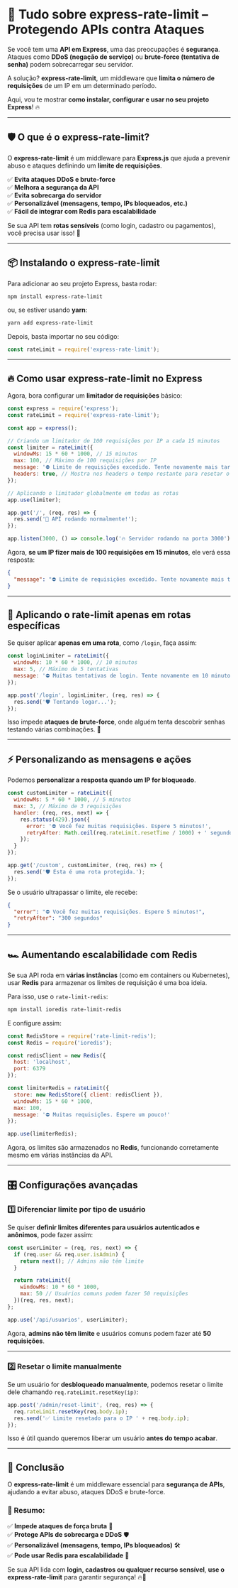 # 🚀 Tudo sobre **express-rate-limit** – Protegendo APIs contra Ataques  

Se você tem uma **API em Express**, uma das preocupações é **segurança**. Ataques como **DDoS (negação de serviço)** ou **brute-force (tentativa de senha)** podem sobrecarregar seu servidor.  

A solução? **express-rate-limit**, um middleware que **limita o número de requisições** de um IP em um determinado período.  

Aqui, vou te mostrar **como instalar, configurar e usar no seu projeto Express**! 🔥  

---

## 🛡️ O que é o **express-rate-limit**?
O **express-rate-limit** é um middleware para **Express.js** que ajuda a prevenir abuso e ataques definindo um **limite de requisições**.  

✅ **Evita ataques DDoS e brute-force**  
✅ **Melhora a segurança da API**  
✅ **Evita sobrecarga do servidor**  
✅ **Personalizável (mensagens, tempo, IPs bloqueados, etc.)**  
✅ **Fácil de integrar com Redis para escalabilidade**  

Se sua API tem **rotas sensíveis** (como login, cadastro ou pagamentos), você precisa usar isso! 🛑  

---

## 📦 Instalando o express-rate-limit
Para adicionar ao seu projeto Express, basta rodar:  

```bash
npm install express-rate-limit
```
ou, se estiver usando **yarn**:  
```bash
yarn add express-rate-limit
```

Depois, basta importar no seu código:

```js
const rateLimit = require('express-rate-limit');
```

---

## 🔥 Como usar **express-rate-limit** no Express
Agora, bora configurar um **limitador de requisições** básico:

```js
const express = require('express');
const rateLimit = require('express-rate-limit');

const app = express();

// Criando um limitador de 100 requisições por IP a cada 15 minutos
const limiter = rateLimit({
  windowMs: 15 * 60 * 1000, // 15 minutos
  max: 100, // Máximo de 100 requisições por IP
  message: '⛔ Limite de requisições excedido. Tente novamente mais tarde.',
  headers: true, // Mostra nos headers o tempo restante para resetar o limite
});

// Aplicando o limitador globalmente em todas as rotas
app.use(limiter);

app.get('/', (req, res) => {
  res.send('🚀 API rodando normalmente!');
});

app.listen(3000, () => console.log('🔥 Servidor rodando na porta 3000'));
```

Agora, **se um IP fizer mais de 100 requisições em 15 minutos**, ele verá essa resposta:  

```json
{
  "message": "⛔ Limite de requisições excedido. Tente novamente mais tarde."
}
```

---

## 🔵 Aplicando o rate-limit **apenas em rotas específicas**
Se quiser aplicar **apenas em uma rota**, como `/login`, faça assim:

```js
const loginLimiter = rateLimit({
  windowMs: 10 * 60 * 1000, // 10 minutos
  max: 5, // Máximo de 5 tentativas
  message: '⛔ Muitas tentativas de login. Tente novamente em 10 minutos.'
});

app.post('/login', loginLimiter, (req, res) => {
  res.send('🛡️ Tentando logar...');
});
```

Isso impede **ataques de brute-force**, onde alguém tenta descobrir senhas testando várias combinações. 🔐  

---

## ⚡ Personalizando as mensagens e ações
Podemos **personalizar a resposta quando um IP for bloqueado**.  

```js
const customLimiter = rateLimit({
  windowMs: 5 * 60 * 1000, // 5 minutos
  max: 3, // Máximo de 3 requisições
  handler: (req, res, next) => {
    res.status(429).json({
      error: '⛔ Você fez muitas requisições. Espere 5 minutos!',
      retryAfter: Math.ceil(req.rateLimit.resetTime / 1000) + ' segundos'
    });
  }
});

app.get('/custom', customLimiter, (req, res) => {
  res.send('🛡️ Esta é uma rota protegida.');
});
```

Se o usuário ultrapassar o limite, ele recebe:

```json
{
  "error": "⛔ Você fez muitas requisições. Espere 5 minutos!",
  "retryAfter": "300 segundos"
}
```

---

## 🏎️ Aumentando escalabilidade com **Redis**
Se sua API roda em **várias instâncias** (como em containers ou Kubernetes), usar **Redis** para armazenar os limites de requisição é uma boa ideia.

Para isso, use o `rate-limit-redis`:

```bash
npm install ioredis rate-limit-redis
```

E configure assim:

```js
const RedisStore = require('rate-limit-redis');
const Redis = require('ioredis');

const redisClient = new Redis({
  host: 'localhost',
  port: 6379
});

const limiterRedis = rateLimit({
  store: new RedisStore({ client: redisClient }),
  windowMs: 15 * 60 * 1000,
  max: 100,
  message: '⛔ Muitas requisições. Espere um pouco!'
});

app.use(limiterRedis);
```

Agora, os limites são armazenados no **Redis**, funcionando corretamente mesmo em várias instâncias da API.

---

## 🎛️ Configurações avançadas
### 1️⃣ **Diferenciar limite por tipo de usuário**
Se quiser **definir limites diferentes para usuários autenticados e anônimos**, pode fazer assim:

```js
const userLimiter = (req, res, next) => {
  if (req.user && req.user.isAdmin) {
    return next(); // Admins não têm limite
  }

  return rateLimit({
    windowMs: 10 * 60 * 1000,
    max: 50 // Usuários comuns podem fazer 50 requisições
  })(req, res, next);
};

app.use('/api/usuarios', userLimiter);
```

Agora, **admins não têm limite** e usuários comuns podem fazer até **50 requisições**.

---

### 2️⃣ **Resetar o limite manualmente**
Se um usuário for **desbloqueado manualmente**, podemos resetar o limite dele chamando `req.rateLimit.resetKey(ip)`:

```js
app.post('/admin/reset-limit', (req, res) => {
  req.rateLimit.resetKey(req.body.ip);
  res.send('✅ Limite resetado para o IP ' + req.body.ip);
});
```

Isso é útil quando queremos liberar um usuário **antes do tempo acabar**.

---

## 🏁 Conclusão
O **express-rate-limit** é um middleware essencial para **segurança de APIs**, ajudando a evitar abuso, ataques DDoS e brute-force.

### 🎯 Resumo:
✅ **Impede ataques de força bruta** 🔐  
✅ **Protege APIs de sobrecarga e DDoS** 🛡️  
✅ **Personalizável (mensagens, tempo, IPs bloqueados)** 🛠️  
✅ **Pode usar Redis para escalabilidade** 🚀  

Se sua API lida com **login, cadastros ou qualquer recurso sensível**, **use o express-rate-limit** para garantir segurança! 🔥🚀